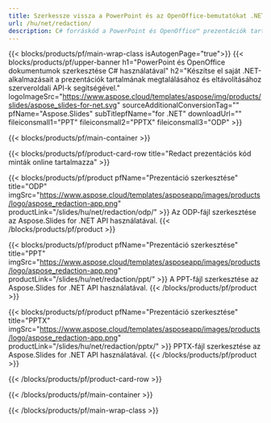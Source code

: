 ```yaml
---
title: Szerkessze vissza a PowerPoint és az OpenOffice-bemutatókat .NET használatával
url: /hu/net/redaction/
description: C# forráskód a PowerPoint és OpenOffice™ prezentációk tartalmának megkereséséhez és eltávolításához
---
```


{{< blocks/products/pf/main-wrap-class isAutogenPage="true">}}
{{< blocks/products/pf/upper-banner h1="PowerPoint és OpenOffice dokumentumok szerkesztése C# használatával" h2="Készítse el saját .NET-alkalmazásait a prezentációk tartalmának megtalálásához és eltávolításához szerveroldali API-k segítségével." logoImageSrc="https://www.aspose.cloud/templates/aspose/img/products/slides/aspose_slides-for-net.svg" sourceAdditionalConversionTag="" pfName="Aspose.Slides" subTitlepfName="for .NET" downloadUrl="" fileiconsmall1="PPT" fileiconsmall2="PPTX" fileiconsmall3="ODP" >}}

{{< blocks/products/pf/main-container >}}

{{< blocks/products/pf/product-card-row title="Redact prezentációs kód minták online tartalmazza" >}}

{{< blocks/products/pf/product pfName="Prezentáció szerkesztése" title="ODP" imgSrc="https://www.aspose.cloud/templates/asposeapp/images/products/logo/aspose_redaction-app.png" productLink="/slides/hu/net/redaction/odp/" >}}
Az ODP-fájl szerkesztése az Aspose.Slides for .NET API használatával.
{{< /blocks/products/pf/product >}}

{{< blocks/products/pf/product pfName="Prezentáció szerkesztése" title="PPT" imgSrc="https://www.aspose.cloud/templates/asposeapp/images/products/logo/aspose_redaction-app.png" productLink="/slides/hu/net/redaction/ppt/" >}}
A PPT-fájl szerkesztése az Aspose.Slides for .NET API használatával.
{{< /blocks/products/pf/product >}}

{{< blocks/products/pf/product pfName="Prezentáció szerkesztése" title="PPTX" imgSrc="https://www.aspose.cloud/templates/asposeapp/images/products/logo/aspose_redaction-app.png" productLink="/slides/hu/net/redaction/pptx/" >}}
PPTX-fájl szerkesztése az Aspose.Slides for .NET API használatával.
{{< /blocks/products/pf/product >}}



{{< /blocks/products/pf/product-card-row >}}

{{< /blocks/products/pf/main-container >}}
    
{{< /blocks/products/pf/main-wrap-class >}}